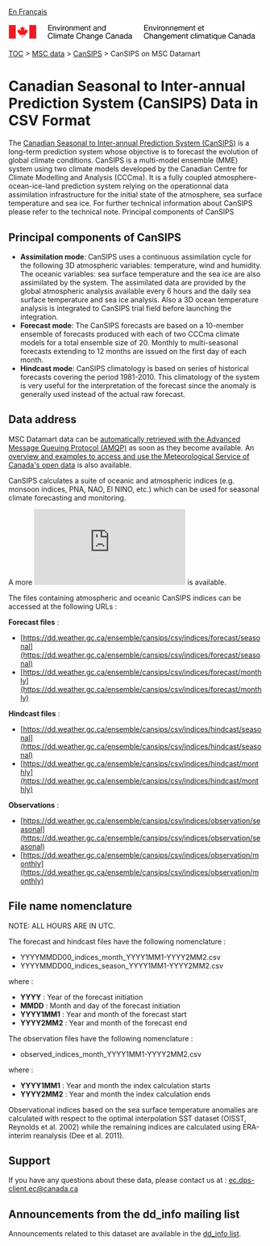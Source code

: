 [En Français](readme_cansips-datamartcsv_fr.md)

![ECCC logo](../../img_eccc-logo.png)

[TOC](../../readme_en.md) > [MSC data](../readme_en.md) > [CanSIPS](readme_cansips_en.md) > CanSIPS on MSC Datamart

# Canadian Seasonal to Inter-annual Prediction System (CanSIPS) Data in CSV Format

The [Canadian Seasonal to Inter-annual Prediction System (CanSIPS)](readme_cansips_en.md) is a long-term prediction system whose objective is to forecast the evolution of global climate conditions. CanSIPS is a multi-model ensemble (MME) system using two climate models developed by the Canadian Centre for Climate Modelling and Analysis (CCCma). It is a fully coupled atmosphere-ocean-ice-land prediction system relying on the operationnal data assimilation infrastructure for the initial state of the atmosphere, sea surface temperature and sea ice. For further technical information about CanSIPS please refer to the technical note.
Principal components of CanSIPS

## Principal components of CanSIPS
    
* __Assimilation mode__: CanSIPS uses a continuous assimilation cycle for the following 3D atmospheric variables: temperature, wind and humidity. The oceanic variables: sea surface temperature and the sea ice are also assimilated by the system. The assimilated data are provided by the global atmospheric analysis available every 6 hours and the daily sea surface temperature and sea ice analysis. Also a 3D ocean temperature analysis is integrated to CanSIPS trial field before launching the integration.
* __Forecast mode__: The CanSIPS forecasts are based on a 10-member ensemble of forecasts produced with each of two CCCma climate models for a total ensemble size of 20. Monthly to multi-seasonal forecasts extending to 12 months are issued on the first day of each month.
* __Hindcast mode__: CanSIPS climatology is based on series of historical forecasts covering the period 1981-2010. This climatology of the system is very useful for the interpretation of the forecast since the anomaly is generally used instead of the actual raw forecast.

## Data address 

MSC Datamart data can be [automatically retrieved with the Advanced Message Queuing Protocol (AMQP)](../../msc-datamart/amqp_en.md) as soon as they become available. An [overview and examples to access and use the Meteorological Service of Canada's open data](../../usage/readme_en.md) is also available.

CanSIPS calculates a suite of oceanic and atmospheric indices (e.g. monsoon indices, PNA, NAO, El NINO, etc.) which can be used for seasonal climate forecasting and monitoring. 

A more ![detailed description of the indices](https://collaboration.cmc.ec.gc.ca/cmc/cmos/public_doc/msc-data/nwp_cansips/indices_CANSIPS_e.pdf) is available.

The files containing atmospheric and oceanic CanSIPS indices can be accessed at the following URLs :

__Forecast files__ :

* [https://dd.weather.gc.ca/ensemble/cansips/csv/indices/forecast/seasonal](https://dd.weather.gc.ca/ensemble/cansips/csv/indices/forecast/seasonal)
* [https://dd.weather.gc.ca/ensemble/cansips/csv/indices/forecast/monthly](https://dd.weather.gc.ca/ensemble/cansips/csv/indices/forecast/monthly)

__Hindcast files__ :

* [https://dd.weather.gc.ca/ensemble/cansips/csv/indices/hindcast/seasonal](https://dd.weather.gc.ca/ensemble/cansips/csv/indices/hindcast/seasonal)
* [https://dd.weather.gc.ca/ensemble/cansips/csv/indices/hindcast/monthly](https://dd.weather.gc.ca/ensemble/cansips/csv/indices/hindcast/monthly)

__Observations__ :

* [https://dd.weather.gc.ca/ensemble/cansips/csv/indices/observation/seasonal](https://dd.weather.gc.ca/ensemble/cansips/csv/indices/observation/seasonal)
* [https://dd.weather.gc.ca/ensemble/cansips/csv/indices/observation/monthly](https://dd.weather.gc.ca/ensemble/cansips/csv/indices/observation/monthly)

## File name nomenclature 

NOTE: ALL HOURS ARE IN UTC.

The forecast and hindcast files have the following nomenclature :

* YYYYMMDD00_indices_month_YYYY1MM1-YYYY2MM2.csv
* YYYYMMDD00_indices_season_YYYY1MM1-YYYY2MM2.csv

where :
* __YYYY__ : Year of the forecast initiation
* __MMDD__ : Month and day of the forecast initiation
* __YYYY1MM1__ : Year and month of the forecast start
* __YYYY2MM2__ : Year and month of the forecast end 

The observation files have the following nomenclature :

* observed_indices_month_YYYY1MM1-YYYY2MM2.csv

where :
* __YYYY1MM1__ : Year and month the index calculation starts
* __YYYY2MM2__ : Year and month the index calculation ends

Observational indices based on the sea surface temperature anomalies are calculated with respect to the optimal interpolation SST dataset (OISST, Reynolds et al. 2002) while the remaining indices are calculated using ERA-interim reanalysis (Dee et al. 2011).

## Support

If you have any questions about these data, please contact us at : ec.dps-client.ec@canada.ca

## Announcements from the dd_info mailing list 

Announcements related to this dataset are available in the [dd_info list](https://lists.ec.gc.ca/cgi-bin/mailman/listinfo/dd_info).

